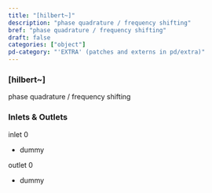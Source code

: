 ```yaml
---
title: "[hilbert~]"
description: "phase quadrature / frequency shifting"
bref: "phase quadrature / frequency shifting"
draft: false
categories: ["object"]
pd-category: "'EXTRA' (patches and externs in pd/extra)"
---
```


### [hilbert~]

phase quadrature / frequency shifting

### Inlets & Outlets

inlet 0

 - dummy

outlet 0

 - dummy
 
